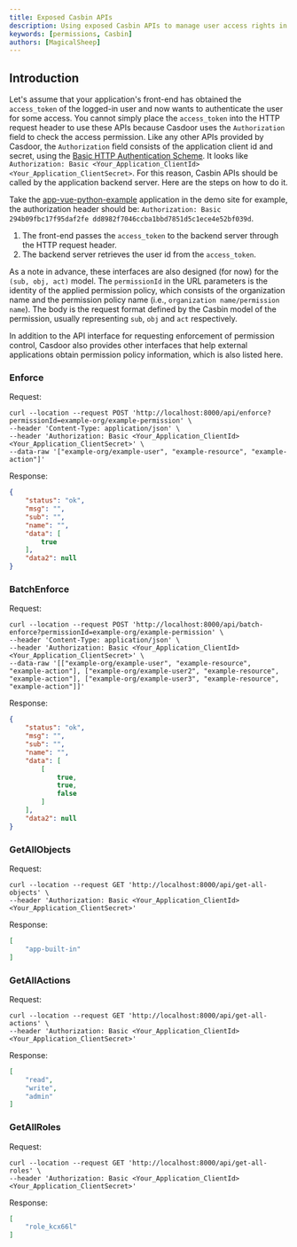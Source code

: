 ```yaml
---
title: Exposed Casbin APIs
description: Using exposed Casbin APIs to manage user access rights in organizations
keywords: [permissions, Casbin]
authors: [MagicalSheep]
---
```


## Introduction

Let's assume that your application's front-end has obtained the `access_token` of the logged-in user and now wants to authenticate the user for some access. You cannot simply place the `access_token` into the HTTP request header to use these APIs because Casdoor uses the `Authorization` field to check the access permission. Like any other APIs provided by Casdoor, the `Authorization` field consists of the application client id and secret, using the [Basic HTTP Authentication Scheme](https://datatracker.ietf.org/doc/html/rfc7617).
It looks like `Authorization: Basic <Your_Application_ClientId> <Your_Application_ClientSecret>`. For this reason, Casbin APIs should be called by the application backend server. Here are the steps on how to do it.

Take the [app-vue-python-example](https://door.casdoor.com/applications/casbin/app-vue-python-example) application in the demo site for example, the authorization header should be: `Authorization: Basic 294b09fbc17f95daf2fe dd8982f7046ccba1bbd7851d5c1ece4e52bf039d`.

1. The front-end passes the `access_token` to the backend server through the HTTP request header.
2. The backend server retrieves the user id from the `access_token`.

As a note in advance, these interfaces are also designed (for now) for the `(sub, obj, act)` model. The `permissionId` in the URL parameters is the identity of the applied permission policy, which consists of the organization name and the permission policy name (i.e., `organization name/permission name`). The body is the request format defined by the Casbin model of the permission, usually representing `sub`, `obj` and `act` respectively.

In addition to the API interface for requesting enforcement of permission control, Casdoor also provides other interfaces that help external applications obtain permission policy information, which is also listed here.

### Enforce

Request:

```shell
curl --location --request POST 'http://localhost:8000/api/enforce?permissionId=example-org/example-permission' \
--header 'Content-Type: application/json' \
--header 'Authorization: Basic <Your_Application_ClientId> <Your_Application_ClientSecret>' \
--data-raw '["example-org/example-user", "example-resource", "example-action"]'
```

Response:

```json
{
    "status": "ok",
    "msg": "",
    "sub": "",
    "name": "",
    "data": [
        true
    ],
    "data2": null
}
```

### BatchEnforce

Request:

```shell
curl --location --request POST 'http://localhost:8000/api/batch-enforce?permissionId=example-org/example-permission' \
--header 'Content-Type: application/json' \
--header 'Authorization: Basic <Your_Application_ClientId> <Your_Application_ClientSecret>' \
--data-raw '[["example-org/example-user", "example-resource", "example-action"], ["example-org/example-user2", "example-resource", "example-action"], ["example-org/example-user3", "example-resource", "example-action"]]'
```

Response:

```json
{
    "status": "ok",
    "msg": "",
    "sub": "",
    "name": "",
    "data": [
        [
            true,
            true,
            false
        ]
    ],
    "data2": null
}
```

### GetAllObjects

Request:

```shell
curl --location --request GET 'http://localhost:8000/api/get-all-objects' \
--header 'Authorization: Basic <Your_Application_ClientId> <Your_Application_ClientSecret>'
```

Response:

```json
[
    "app-built-in"
]
```

### GetAllActions

Request:

```shell
curl --location --request GET 'http://localhost:8000/api/get-all-actions' \
--header 'Authorization: Basic <Your_Application_ClientId> <Your_Application_ClientSecret>'
```

Response:

```json
[
    "read",
    "write",
    "admin"
]
```

### GetAllRoles

Request:

```shell
curl --location --request GET 'http://localhost:8000/api/get-all-roles' \
--header 'Authorization: Basic <Your_Application_ClientId> <Your_Application_ClientSecret>'
```

Response:

```json
[
    "role_kcx66l"
]
```
